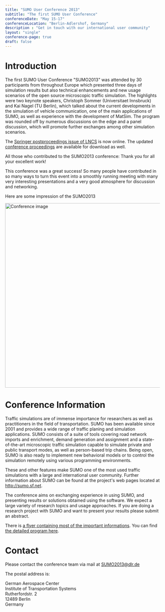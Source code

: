 ```yaml
---
title: "SUMO User Conference 2013"
subtitle: "The first SUMO User Conference"
conferenceDate: "May 15-17"
conferenceLocation: "Berlin-Adlershof, Germany"
description : "Get in touch with our international user community"
layout: "single"
conference-page: true
draft: false
---
```


# Introduction
The first SUMO User Conference "SUMO2013" was attended by 30 participants from throughout Europe which presented three days of simulation results but also technical enhancements and new usage scenarios of the open source microscopic traffic simulation. The highlights were two keynote speakers, Christoph Sommer (Universitaet Innsbruck) and Kai Nagel (TU Berlin), which talked about the current developments in the simulation of vehicle communication, one of the main applications of SUMO, as well as experience with the development of MatSim. The program was rounded off by numerous discussions on the edge and a panel discussion, which will promote further exchanges among other simulation scenarios.

The [Springer postproceedings issue of LNCS](http://www.springer.com/de/book/9783662450789) is now online. The updated [conference proceedings](http://sumo.dlr.de/2013/SUMO2013_15-17May%202013_Berlin-Adlershof.pdf) are available for download as well.

All those who contributed to the SUMO2013 conference: Thank you for all your excellent work!

This conference was a great success! So many people have contributed in so many ways to turn this event into a smoothly running meeting with many very interesting presentations and a very good atmosphere for discussion and networking.


Here are some impression of the SUMO2013

<!-- image -->
<div class="container-fluid text-center" style="padding:0 !important;">
  <img src="../images/conference_2013.jpg" style="width:600px;" alt="Conference image" class="img-responsive" />
</div>


# Conference Information
Traffic simulations are of immense importance for researchers as well as practitioners in the field of transportation. SUMO has been available since 2001 and provides a wide range of traffic planing and simulation applications. SUMO consists of a suite of tools covering road network imports and enrichment, demand generation and assignment and a state-of-the-art microscopic traffic simulation capable to simulate private and public transport modes, as well as person-based trip chains. Being open, SUMO is also ready to implement new behavioral models or to control the simulation remotely using various programming environments.

These and other features make SUMO one of the most used traffic simulations with a large and international user community. Further information about SUMO can be found at the project's web pages located at <http://sumo.sf.net>.

The conference aims on exchanging experience in using SUMO, and presenting results or solutions obtained using the software. We expect a large variety of research topics and usage approaches. If you are doing a research project with SUMO and want to present your results please submit an abstract.

There is [a flyer containing most of the important informations](http://sumo.dlr.de/2013/SUMO2013.pdf). You can find [the detailed program here](http://sumo.dlr.de/2013/Program_SUMO2013.pdf).

# Contact
Please contact the conference team via mail at [SUMO2013@dlr.de](mailto:SUMO2013@dlr.de)

The postal address is:

German Aerospace Center   
Institute of Transportation Systems   
Rutherfordstr. 2   
12489 Berlin   
Germany
